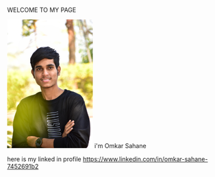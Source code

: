 WELCOME TO MY PAGE

  <img width="200" alt="portfolio_view" src="https://github.com/omkar-s2/OmkarSahane-/blob/main/DSC_0021-01.jpeg">
  i'm Omkar Sahane


here is my linked in profile 
<a href="url">https://www.linkedin.com/in/omkar-sahane-7452691b2 </a>
